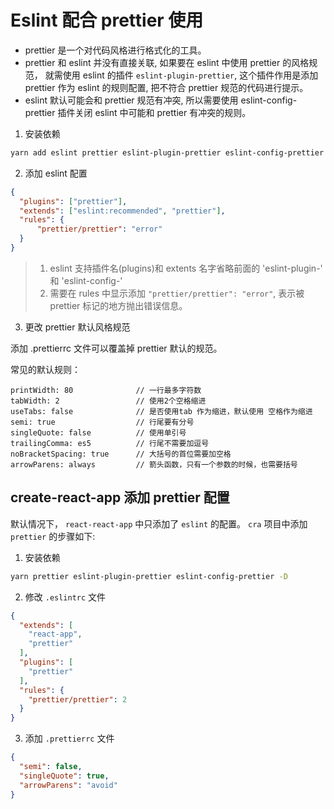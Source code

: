 # Eslint 配合 prettier 使用


* prettier 是一个对代码风格进行格式化的工具。
* prettier 和 eslint 并没有直接关联, 如果要在 eslint 中使用 prettier 的风格规范， 就需使用 eslint 的插件 `eslint-plugin-prettier`, 这个插件作用是添加 prettier 作为 eslint 的规则配置, 把不符合 prettier 规范的代码进行提示。 
* eslint 默认可能会和 prettier 规范有冲突, 所以需要使用 eslint-config-prettier 插件关闭 eslint 中可能和 prettier 有冲突的规则。


1. 安装依赖
```bash
yarn add eslint prettier eslint-plugin-prettier eslint-config-prettier -D
```

2. 添加 eslint 配置
```json
{
  "plugins": ["prettier"],
  "extends": ["eslint:recommended", "prettier"],
  "rules": {
      "prettier/prettier": "error"
  }
}
```

> 1. eslint 支持插件名(plugins)和 extents 名字省略前面的 'eslint-plugin-' 和 'eslint-config-'
> 2. 需要在 rules 中显示添加 `"prettier/prettier": "error"`, 表示被 prettier 标记的地方抛出错误信息。

3. 更改 prettier 默认风格规范

添加 .prettierrc 文件可以覆盖掉 prettier 默认的规范。

常见的默认规则：

```
printWidth: 80              // 一行最多字符数
tabWidth: 2                 // 使用2个空格缩进
useTabs: false              // 是否使用tab 作为缩进，默认使用 空格作为缩进         
semi: true                  // 行尾要有分号
singleQuote: false          // 使用单引号
trailingComma: es5          // 行尾不需要加逗号
noBracketSpacing: true      // 大括号的首位需要加空格
arrowParens: always         // 箭头函数，只有一个参数的时候，也需要括号 
```

## create-react-app 添加 prettier 配置
默认情况下， `react-react-app` 中只添加了 `eslint` 的配置。 `cra` 项目中添加 `prettier` 的步骤如下:
1. 安装依赖
```bash
yarn prettier eslint-plugin-prettier eslint-config-prettier -D
```
2. 修改 `.eslintrc` 文件
```json
{
  "extends": [
    "react-app",
    "prettier"
  ],
  "plugins": [
    "prettier"
  ],
  "rules": {
    "prettier/prettier": 2
  }
}
```
3. 添加 `.prettierrc` 文件
```json
{
  "semi": false,
  "singleQuote": true,
  "arrowParens": "avoid"
}
```


